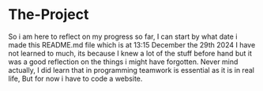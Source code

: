 # The-Project
So i am here to reflect on my progress so far, I can start by what date i made this README.md file which is at 13:15 December the 29th 2024
I have not learned to much, its because I knew a lot of the stuff before hand but it was a good reflection on the things i might have forgotten.
Never mind actually, I did learn that in programming teamwork is essential as it is in real life, But for now i have to code a website.
